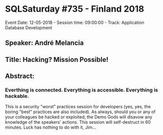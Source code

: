 # SQLSaturday #735 - Finland 2018
Event Date: 12-05-2018 - Session time: 09:00:00 - Track: Application  Database Development
## Speaker: André Melancia
## Title: Hacking? Mission Possible!
## Abstract:
### Everthing is connected. Everything is accessible. Everything is hackable.
This is a security "worst" practices session for developers (yes, yes, the boring "best" practices are also included).
As always, should you or any of your colleagues be hacked or exploited, the Demo Gods will disavow any knowledge of the speakers' actions. This session will self-destruct in 60 minutes. Luck has nothing to do with it, Jim…
